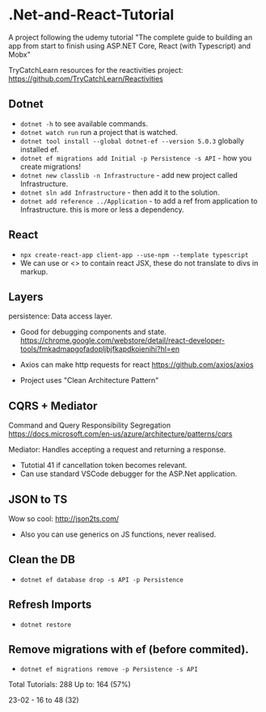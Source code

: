 # .Net-and-React-Tutorial
A project following the udemy tutorial "The complete guide to building an app from start to finish using ASP.NET Core, React (with Typescript) and Mobx"

TryCatchLearn resources for the reactivities project: https://github.com/TryCatchLearn/Reactivities

## Dotnet
- `dotnet -h` to see available commands.
- `dotnet watch run` run a project that is watched.
- `dotnet tool install --global dotnet-ef --version 5.0.3` globally installed ef.
- `dotnet ef migrations add Initial -p Persistence -s API` - how you create migrations!
- `dotnet new classlib -n Infrastructure` - add new project called Infrastructure.
- `dotnet sln add Infrastructure` - then add it to the solution.
- `dotnet add reference ../Application` - to add a ref from application to Infrastructure. this is more or less a dependency.

## React
- `npx create-react-app client-app --use-npm --template typescript`
- We can use <Fragment> or <> to contain react JSX, these do not translate to divs in markup.


## Layers
persistence: Data access layer.

- Good for debugging components and state.
https://chrome.google.com/webstore/detail/react-developer-tools/fmkadmapgofadopljbjfkapdkoienihi?hl=en

- Axios can make http requests for react
https://github.com/axios/axios

- Project uses "Clean Architecture Pattern"

## CQRS + Mediator
Command and Query Responsibility Segregation
https://docs.microsoft.com/en-us/azure/architecture/patterns/cqrs

Mediator: Handles accepting a request and returning a response.

- Tutotial 41 if cancellation token becomes relevant.
- Can use standard VSCode debugger for the ASP.Net application.

## JSON to TS
Wow so cool: http://json2ts.com/

- Also you can use generics on JS functions, never realised.

## Clean the DB
- `dotnet ef database drop -s API -p Persistence`

## Refresh Imports
- `dotnet restore`

## Remove migrations with ef (before commited).
- `dotnet ef migrations remove -p Persistence -s API`

Total Tutorials: 288
Up to: 164 (57%)

23-02 - 16 to 48 (32)
